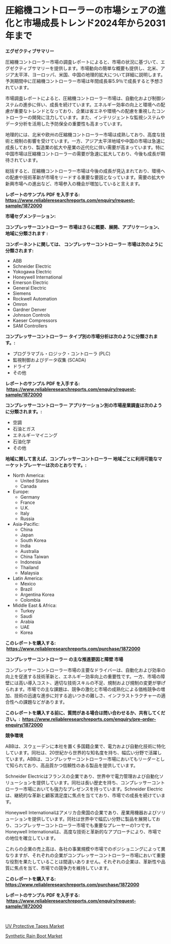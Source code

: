 <p><h1>圧縮機コントローラーの市場シェアの進化と市場成長トレンド2024年から2031年まで</h1></p><p><strong>エグゼクティブサマリー</strong></p>
<p><p>圧縮機コントローラー市場の調査レポートによると、市場の状況に基づいて、エグゼクティブサマリーを提供します。市場動向の簡単な概要も提供し、北米、アジア太平洋、ヨーロッパ、米国、中国の地理的拡大について詳細に説明します。予測期間中に圧縮機コントローラー市場は年間成長率5.9％で成長すると予想されています。</p><p>市場調査レポートによると、圧縮機コントローラー市場は、自動化および制御システムの進歩に伴い、成長を続けています。エネルギー効率の向上と環境への配慮が重要なトレンドとなっており、企業は省エネや環境への配慮を重視したコントローラーの開発に注力しています。また、インテリジェントな監視システムやデータ分析を活用した予防保全の重要性も高まっています。</p><p>地理的には、北米や欧州の圧縮機コントローラー市場は成熟しており、高度な技術と規制の影響を受けています。一方、アジア太平洋地域や中国の市場は急速に成長しており、製造業の拡大や産業の近代化に伴い需要が高まっています。特に中国市場は圧縮機コントローラーの需要が急速に拡大しており、今後も成長が期待されています。</p><p>総括すると、圧縮機コントローラー市場は今後の成長が見込まれており、環境への配慮や技術革新が市場をリードする重要な要因となっています。需要の拡大や新興市場への進出など、市場参入の機会が増加していると言えます。</p></p>
<p><strong>レポートのサンプル PDF を入手する: <a href="https://www.reliableresearchreports.com/enquiry/request-sample/1872000">https://www.reliableresearchreports.com/enquiry/request-sample/1872000</a></strong></p>
<p><strong>市場セグメンテーション:</strong></p>
<p><strong> コンプレッサーコントローラー 市場はさらに概要、展開、アプリケーション、地域に分類されます :</strong></p>
<p><strong>コンポーネントに関しては、 コンプレッサーコントローラー 市場は次のように分類されます: &nbsp;</strong></p>
<p><ul><li>ABB</li><li>Schneider Electric</li><li>Yokogawa Electric</li><li>Honeywell International</li><li>Emerson Electric</li><li>General Electric</li><li>Siemens</li><li>Rockwell Automation</li><li>Omron</li><li>Gardner Denver</li><li>Johnson Controls</li><li>Kaeser Compressors</li><li>SAM Controllers</li></ul></p>
<p><strong> コンプレッサーコントローラー タイプ別の市場分析は次のように分類されます。:</strong></p>
<p><ul><li>プログラマブル・ロジック・コントローラ (PLC)</li><li>監視制御およびデータ収集 (SCADA)</li><li>ドライブ</li><li>その他</li></ul></p>
<p><strong>レポートのサンプル PDF を入手する: &nbsp;<a href="https://www.reliableresearchreports.com/enquiry/request-sample/1872000">https://www.reliableresearchreports.com/enquiry/request-sample/1872000</a></strong></p>
<p><strong> コンプレッサーコントローラー アプリケーション別の市場産業調査は次のように分類されます。:</strong></p>
<p><ul><li>空調</li><li>石油とガス</li><li>エネルギーマイニング</li><li>石油化学</li><li>その他</li></ul></p>
<p><strong>地域に関して言えば、コンプレッサーコントローラー 地域ごとに利用可能なマーケットプレーヤーは次のとおりです。:</strong></p>
<p><ul>
    <li>
        North America:
        <ul>
            <li>United States</li>
            <li>Canada</li>
        </ul>
    </li>
    <li>
        Europe:
        <ul>
            <li>Germany</li>
            <li>France</li>
            <li>U.K.</li>
            <li>Italy</li>
            <li>Russia</li>
        </ul>
    </li>
    <li>
        Asia-Pacific:
        <ul>
            <li>China</li>
            <li>Japan</li>
            <li>South Korea</li>
            <li>India</li>
            <li>Australia</li>
            <li>China Taiwan</li>
            <li>Indonesia</li>
            <li>Thailand</li>
            <li>Malaysia</li>
        </ul>
    </li>
    <li>
        Latin America:
        <ul>
            <li>Mexico</li>
            <li>Brazil</li>
            <li>Argentina Korea</li>
            <li>Colombia</li>
        </ul>
    </li>
    <li>
        Middle East & Africa:
        <ul>
            <li>Turkey</li>
            <li>Saudi</li>
            <li>Arabia</li>
            <li>UAE</li>
            <li>Korea</li>
        </ul>
    </li>
    </ul></p>
<p><strong>このレポートを購入する: &nbsp;<a href="https://www.reliableresearchreports.com/purchase/1872000">https://www.reliableresearchreports.com/purchase/1872000</a></strong></p>
<p><strong>コンプレッサーコントローラー の主な推進要因と障壁 市場</strong></p>
<p><p>コンプレッサーコントローラー市場の主要なドライバーは、自動化および効率の向上を促進する技術革新と、エネルギー効率向上の重要性です。一方、市場の障壁には高い導入コスト、適切な技術スキルの不足、規制および規制の変更が挙げられます。市場での主な課題は、競争の激化と市場の成熟化による価格競争の増加、技術の迅速な進歩に対する追いつきの難しさ、インフラストラクチャーの適合性への課題などがあります。</p></p>
<p><strong>このレポートを購入する前に、質問がある場合は問い合わせるか、共有してください。:&nbsp; <a href="https://www.reliableresearchreports.com/enquiry/pre-order-enquiry/1872000">https://www.reliableresearchreports.com/enquiry/pre-order-enquiry/1872000</a></strong></p>
<p><strong>競争環境</strong></p>
<p><p>ABBは、スウェーデンに本社を置く多国籍企業で、電力および自動化技術に特化しています。同社は、20世紀から世界的な知名度を持ち、幅広い分野で活躍しています。ABBは、コンプレッサーコントローラー市場においてもリーダーとして知られており、高品質かつ信頼性のある製品を提供しています。</p><p>Schneider Electricはフランスの企業であり、世界中で電力管理および自動化ソリューションを提供しています。同社は長い歴史を持ち、コンプレッサーコントローラー市場においても強力なプレゼンスを持っています。Schneider Electricは、継続的な革新と顧客満足度に焦点を当てており、市場での成長を続けています。</p><p>Honeywell Internationalはアメリカ合衆国の企業であり、産業用機器およびソリューションを提供しています。同社は世界中で幅広い分野に製品を展開しており、コンプレッサーコントローラー市場でも重要なプレーヤーの1つです。Honeywell Internationalは、高度な技術と革新的なアプローチにより、市場での地位を確立しています。</p><p>これらの企業の売上高は、各社の事業規模や市場でのポジショニングによって異なりますが、それぞれの企業がコンプレッサーコントローラー市場において重要な役割を果たしていることは間違いありません。それぞれの企業は、革新性や品質に焦点を当て、市場での競争力を維持しています。</p></p>
<p><strong>このレポートを購入する: &nbsp; <a href="https://www.reliableresearchreports.com/purchase/1872000">https://www.reliableresearchreports.com/purchase/1872000</a></strong></p>
<p><strong>レポートのサンプル PDF を入手する: &nbsp;<a href="https://www.reliableresearchreports.com/enquiry/request-sample/1872000">https://www.reliableresearchreports.com/enquiry/request-sample/1872000</a></strong><strong></strong></p>
<p>&nbsp;</p>
<p><p><a href="https://github.com/Hazelklievgspy6vdcsmu106w/Market-Research-Report-List-1/blob/main/uv-protective-tapes-market.md">UV Protective Tapes Market</a></p><p><a href="https://picayune-night-cbd.notion.site/Synthetic-Rain-Boot-Market-Size-Market-Trends-and-Growth-Outlook-forecasted-for-period-from-2024-t-d45d3307c22344d1a0410cabaf1013ca">Synthetic Rain Boot Market</a></p></p>
